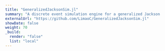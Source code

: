 ```yaml
---
title: "GeneralizedJacksonSim.jl"
summary: "A discrete event simulation engine for a generalized Jackson network built in Julia"
externalUrl: "https://github.com/LimaoC/GeneralizedJacksonSim.jl"
showDate: false
weight: 70
_build:
  render: "false"
  list: "local"
---
```

